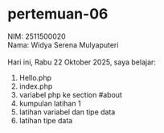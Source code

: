 # pertemuan-06

NIM: 2511500020<br>
Nama: Widya Serena Mulyaputeri<br><br>
Hari ini, Rabu 22 Oktober 2025, saya belajar:
<ol>
    <li>Hello.php</li>
    <li>index.php</li>
    <li>variabel php ke section #about</li>
    <li>kumpulan latihan 1</li>
    <li>latihan variabel dan tipe data</li>
    <li>latihan tipe data</li>
</ol>
